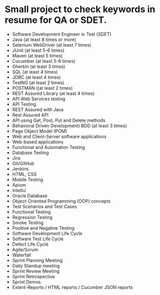 # Small project to check keywords in resume for QA or SDET.

- Software Development Engineer in Test (SDET)
- Java (at least 8 times or more)
- Selenium WebDriver (at least 7 times)
- JUnit (at least 5-6 times)
- Maven (at least 5 times)
- Cucumber (at least 5-6 times)
- Gherkin (at least 3 times)
- SQL (at least 4 times)
- JDBC  (at least 4 times)
- TestNG (at least 2 times)
- POSTMAN ((at least 2 times)
- REST Assured Library (at least 4 times)
- API Web Services testing
- API Testing
- REST Assured with Java
- Rest Assured API
- API using Get, Post, Put and Delete methods
- Behavioral Driven Development) BDD (at least 3 times)
- Page Object Model (POM)
- Web and Client-Server software applications
- Web-based applications
- Functional and Automation Testing
- Database Testing
- Jira
- Git/GitHub
- Jenkins
- HTML, CSS
- Mobile Testing
- Apium
- IntelliJ
- Oracle Database
- Object-Oriented Programming (OOP) concepts
- Test Scenarios and Test Cases
- Functional Testing
- Regression Testing
- Smoke Testing
- Positive and Negative Testing
- Software Development Life Cycle
- Software Test Life Cycle
- Defect Life Cycle
- Agile/Scrum
- Waterfall
- Sprint Planning Meeting
- Daily Standup meeting
- Sprint Review Meeting
- Sprint Retrospective
- Sprint Demos
- Extent-Reports / HTML reports / Cucumber JSON reports

```
